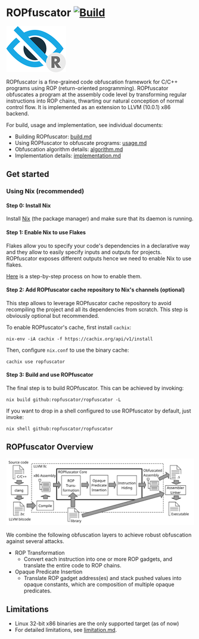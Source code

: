 # ROPfuscator [![Build](https://github.com/ropfuscator/ropfuscator/actions/workflows/main.yaml/badge.svg)](https://github.com/ropfuscator/ropfuscator/actions/workflows/main.yaml)
![logo](./docs/logo.png)

ROPfuscator is a fine-grained code obfuscation framework for C/C++ programs using ROP (return-oriented programming).
ROPfuscator obfuscates a program at the assembly code level by transforming regular instructions into ROP chains, thwarting our natural conception of normal control flow.
It is implemented as an extension to LLVM (10.0.1) x86 backend.

For build, usage and implementation, see individual documents:

- Building ROPfuscator: [build.md](./docs/build.md)
- Using ROPfuscator to obfuscate programs: [usage.md](./docs/usage.md)
- Obfuscation algorithm details: [algorithm.md](./docs/algorithm.md)
- Implementation details: [implementation.md](./docs/implementation.md)

## Get started

### Using Nix (recommended)

#### Step 0: Install Nix

Install [Nix](https://nix.dev/tutorials/install-nix) (the package manager) and make sure that its daemon is running.

#### Step 1: Enable Nix to use Flakes

Flakes allow you to specify your code's dependencies in a declarative way and they allow to easily specify inputs and outputs for projects. ROPfuscator exposes different outputs hence we need to enable Nix to use flakes.

[Here](https://nixos.wiki/wiki/Flakes) is a step-by-step process on how to enable them.

#### Step 2: Add ROPfuscator cache repository to Nix's channels (optional) 

This step allows to leverage ROPfuscator cache repository to avoid recompiling the project and all its dependencies from scratch. This step is obviously optional but recommended.

To enable ROPfuscator's cache, first install `cachix`:

```
nix-env -iA cachix -f https://cachix.org/api/v1/install
```

Then, configure `nix.conf` to use the binary cache:

```
cachix use ropfuscator
```

#### Step 3: Build and use ROPfuscator

The final step is to build ROPfuscator. This can be achieved by invoking:

```
nix build github:ropfuscator/ropfuscator -L
```

If you want to drop in a shell configured to use ROPfuscator by default, just invoke:

```
nix shell github:ropfuscator/ropfuscator
```

## ROPfuscator Overview

![architecture](./docs/architecture.svg)

We combine the following obfuscation layers to achieve robust obfuscation against several attacks.

- ROP Transformation
  - Convert each instruction into one or more ROP gadgets, and translate the entire code to ROP chains.
- Opaque Predicate Insertion
  - Translate ROP gadget address(es) and stack pushed values into opaque constants, which are composition of multiple opaque predicates.

## Limitations

- Linux 32-bit x86 binaries are the only supported target (as of now)
- For detailed limitations, see [limitation.md](./docs/limitation.md).
